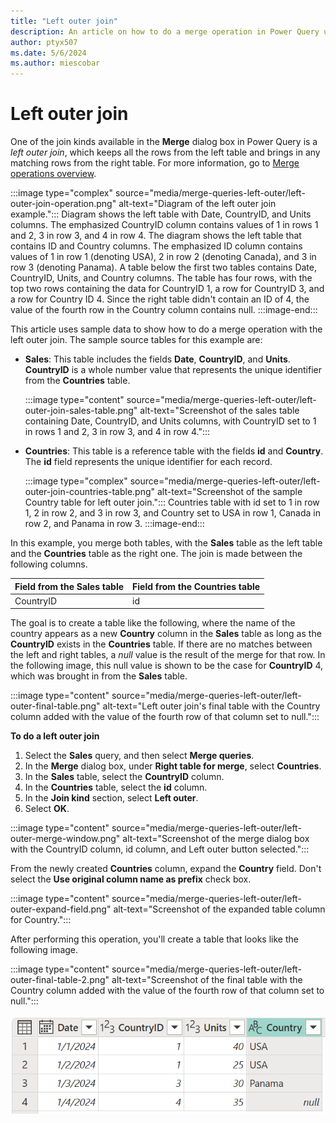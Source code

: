```yaml
---
title: "Left outer join"
description: An article on how to do a merge operation in Power Query using the left outer join kind. 
author: ptyx507
ms.date: 5/6/2024
ms.author: miescobar
---
```


# Left outer join

One of the join kinds available in the **Merge** dialog box in Power Query is a *left outer join*, which keeps all the rows from the left table and brings in any matching rows from the right table. For more information, go to [Merge operations overview](merge-queries-overview.md).

:::image type="complex" source="media/merge-queries-left-outer/left-outer-join-operation.png" alt-text="Diagram of the left outer join example.":::
   Diagram shows the left table with Date, CountryID, and Units columns. The emphasized CountryID column contains values of 1 in rows 1 and 2, 3 in row 3, and 4 in row 4. The diagram shows the left table that contains ID and Country columns. The emphasized ID column contains values of 1 in row 1 (denoting USA), 2 in row 2 (denoting Canada), and 3 in row 3 (denoting Panama). A table below the first two tables contains Date, CountryID, Units, and Country columns. The table has four rows, with the top two rows containing the data for CountryID 1, a row for CountryID 3, and a row for Country ID 4. Since the right table didn't contain an ID of 4, the value of the fourth row in the Country column contains null.
   :::image-end:::

This article uses sample data to show how to do a merge operation with the left outer join. The sample source tables for this example are:

* **Sales**: This table includes the fields **Date**, **CountryID**, and **Units**. **CountryID** is a whole number value that represents the unique identifier from the **Countries** table.

  :::image type="content" source="media/merge-queries-left-outer/left-outer-join-sales-table.png" alt-text="Screenshot of the sales table containing Date, CountryID, and Units columns, with CountryID set to 1 in rows 1 and 2, 3 in row 3, and 4 in row 4.":::

* **Countries**: This table is a reference table with the fields **id** and **Country**. The **id** field represents the unique identifier for each record.

   :::image type="complex" source="media/merge-queries-left-outer/left-outer-join-countries-table.png" alt-text="Screenshot of the sample Country table for left outer join.":::
      Countries table with id set to 1 in row 1, 2 in row 2, and 3 in row 3, and Country set to USA in row 1, Canada in row 2, and Panama in row 3.
   :::image-end:::

In this example, you merge both tables, with the **Sales** table as the left table and the **Countries** table as the right one. The join is made between the following columns.

|Field from the Sales table| Field from the Countries table|
|-----------|------------------|
|CountryID|id|

The goal is to create a table like the following, where the name of the country appears as a new **Country** column in the **Sales** table as long as the **CountryID** exists in the **Countries** table. If there are no matches between the left and right tables, a *null* value is the result of the merge for that row. In the following image, this null value is shown to be the case for **CountryID** 4, which was brought in from the **Sales** table.

:::image type="content" source="media/merge-queries-left-outer/left-outer-final-table.png" alt-text="Left outer join's final table with the Country column added with the value of the fourth row of that column set to null.":::
<!--markdownlint-disable MD036-->
**To do a left outer join**
<!--markdownlint-enable MD036-->
1. Select the **Sales** query, and then select **Merge queries**.
2. In the **Merge** dialog box, under **Right table for merge**, select **Countries**.
3. In the **Sales** table, select the **CountryID** column.
4. In the **Countries** table, select the **id** column.
5. In the **Join kind** section, select **Left outer**.
6. Select **OK**.

:::image type="content" source="media/merge-queries-left-outer/left-outer-merge-window.png" alt-text="Screenshot of the merge dialog box with the CountryID column, id column, and Left outer button selected.":::

From the newly created **Countries** column, expand the **Country** field. Don't select the **Use original column name as prefix** check box.

:::image type="content" source="media/merge-queries-left-outer/left-outer-expand-field.png" alt-text="Screenshot of the expanded table column for Country.":::

After performing this operation, you'll create a table that looks like the following image.

:::image type="content" source="media/merge-queries-left-outer/left-outer-final-table-2.png" alt-text="Screenshot of the final table with the Country column added with the value of the fourth row of that column set to null.":::

![Final table with the Country column added with the value of the fourth row of that column set to null.](media/merge-queries-left-outer/left-outer-final-table-2.png "Final table with the Country column added with the value of the fourth row of that column set to null")
